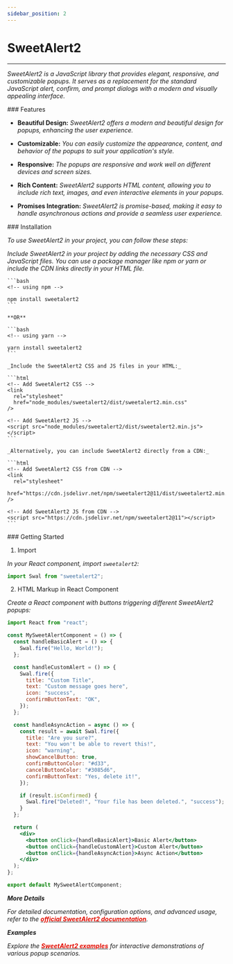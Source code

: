 ```yaml
---
sidebar_position: 2
---
```


# SweetAlert2

<hr/>

_SweetAlert2 is a JavaScript library that provides elegant, responsive, and customizable popups. It serves as a replacement for the standard JavaScript alert, confirm, and prompt dialogs with a modern and visually appealing interface._

<div className="mt-3 text-small">
### Features
</div>

- **Beautiful Design:** _SweetAlert2 offers a modern and beautiful design for popups, enhancing the user experience._

- **Customizable:** _You can easily customize the appearance, content, and behavior of the popups to suit your application's style._

- **Responsive:** _The popups are responsive and work well on different devices and screen sizes._

- **Rich Content:** _SweetAlert2 supports HTML content, allowing you to include rich text, images, and even interactive elements in your popups._

- **Promises Integration:** _SweetAlert2 is promise-based, making it easy to handle asynchronous actions and provide a seamless user experience._

<div className="mt-5 text-small">
### Installation
</div>

_To use SweetAlert2 in your project, you can follow these steps:_

_Include SweetAlert2 in your project by adding the necessary CSS and JavaScript files. You can use a package manager like npm or yarn or include the CDN links directly in your HTML file._

    ```bash
    <!-- using npm -->

    npm install sweetalert2
    ```

    **OR**

    ```bash
    <!-- using yarn -->

    yarn install sweetalert2
    ```

    _Include the SweetAlert2 CSS and JS files in your HTML:_

    ```html
    <!-- Add SweetAlert2 CSS -->
    <link
      rel="stylesheet"
      href="node_modules/sweetalert2/dist/sweetalert2.min.css"
    />

    <!-- Add SweetAlert2 JS -->
    <script src="node_modules/sweetalert2/dist/sweetalert2.min.js"></script>
    ```

    _Alternatively, you can include SweetAlert2 directly from a CDN:_

    ```html
    <!-- Add SweetAlert2 CSS from CDN -->
    <link
      rel="stylesheet"
      href="https://cdn.jsdelivr.net/npm/sweetalert2@11/dist/sweetalert2.min.css"
    />

    <!-- Add SweetAlert2 JS from CDN -->
    <script src="https://cdn.jsdelivr.net/npm/sweetalert2@11"></script>
    ```

<div className="mt-5 text-small">
### Getting Started
</div>

1. Import

_In your React component, import `sweetalert2`:_

```jsx
import Swal from "sweetalert2";
```

2. HTML Markup in React Component

_Create a React component with buttons triggering different SweetAlert2 popups:_

```jsx
import React from "react";

const MySweetAlertComponent = () => {
  const handleBasicAlert = () => {
    Swal.fire("Hello, World!");
  };

  const handleCustomAlert = () => {
    Swal.fire({
      title: "Custom Title",
      text: "Custom message goes here",
      icon: "success",
      confirmButtonText: "OK",
    });
  };

  const handleAsyncAction = async () => {
    const result = await Swal.fire({
      title: "Are you sure?",
      text: "You won't be able to revert this!",
      icon: "warning",
      showCancelButton: true,
      confirmButtonColor: "#d33",
      cancelButtonColor: "#3085d6",
      confirmButtonText: "Yes, delete it!",
    });

    if (result.isConfirmed) {
      Swal.fire("Deleted!", "Your file has been deleted.", "success");
    }
  };

  return (
    <div>
      <button onClick={handleBasicAlert}>Basic Alert</button>
      <button onClick={handleCustomAlert}>Custom Alert</button>
      <button onClick={handleAsyncAction}>Async Action</button>
    </div>
  );
};

export default MySweetAlertComponent;
```

**_More Details_**

_For detailed documentation, configuration options, and advanced usage, refer to the [<font color="#e20e02">**official SweetAlert2 documentation**</font>](https://sweetalert2.github.io/#download)._

**_Examples_**

_Explore the [<font color="#e20e02">**SweetAlert2 examples**</font>](https://sweetalert2.github.io/#examples) for interactive demonstrations of various popup scenarios._

